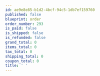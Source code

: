 ```yaml
---
id: ae9e8e85-b1d2-4bcf-94c5-1db7ef159760
published: false
blueprint: order
order_number: 293
is_paid: false
is_shipped: false
is_refunded: false
grand_total: 0
items_total: 0
tax_total: 0
shipping_total: 0
coupon_total: 0
title: ' '
---
```

